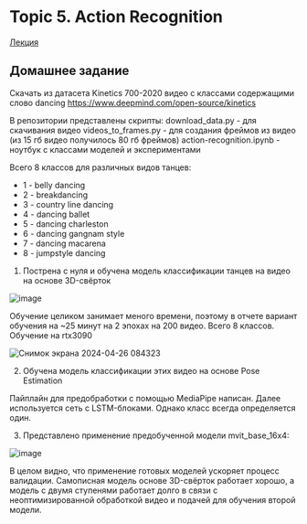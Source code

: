 # Topic 5. Action Recognition
[Лекция](https://disk.yandex.ru/d/JHwZXroTqgW-HA/%D0%A2%D0%B5%D1%85%D0%BD%D0%BE%D0%BB%D0%BE%D0%B3%D0%B8%D0%B8%20CV/2023_05_24_17_14_%D0%A2%D0%B5%D1%85%D0%BD%D0%BE%D0%BB%D0%BE%D0%B3%D0%B8%D0%B8_CV%2C_%D0%98%D0%9C%D0%9E%2C_%D0%B2%D0%B5%D1%81%D0%BD%D0%B0_2023.mp4)

## Домашнее задание
Скачать из датасета Kinetics 700-2020 видео с классами содержащими слово dancing
https://www.deepmind.com/open-source/kinetics

В репозитории представлены скрипты: 
 download_data.py - для скачивания видео
 videos_to_frames.py - для создания фреймов из видео (из 15 гб видео получилось 80 гб фреймов)
 action-recognition.ipynb - ноутбук с классами моделей и экспериментами
 
Всего 8 классов для различных видов танцев:

  - 1 - belly dancing
  - 2 - breakdancing
  - 3 - country line dancing
  - 4 - dancing ballet
  - 5 - dancing charleston
  - 6 - dancing gangnam style
  - 7 - dancing macarena
  - 8 - jumpstyle dancing

 1. Пострена с нуля и обучена модель классификации танцев на видео на основе 3D-свёрток

 ![image](https://github.com/Sergey-Kit/computer-vision-technology/assets/82327055/633c405d-5c5e-4886-a8db-b2b5043ff798)

Обучение целиком занимает меного времени, поэтому в отчете вариант обучения на ~25 минут на 2 эпохах на 200 видео. Всего 8 классов. Обучение на rtx3090

![Снимок экрана 2024-04-26 084323](https://github.com/Sergey-Kit/computer-vision-technology/assets/82327055/818e0e00-6a53-4eaa-b656-db33aaed24ec)
 
 2. Обучена модель классификации этих видео на основе Pose Estimation 

Пайплайн для предобработки с помощью MediaPipe написан. Далее используется сеть с LSTM-блоками.
Однако класс всегда определяется один. 

 3. Представлено применение предобученной модели mvit_base_16x4:

![image](https://github.com/Sergey-Kit/computer-vision-technology/assets/82327055/ee434960-e2a9-43d5-abb1-26cc7a815375)

В целом видно, что применение готовых моделей ускоряет процесс валидации. Самописная модель основе 3D-свёрток работает хорошо, а модель с двумя ступенями работает долго в связи с неоптимизированной обработкой видео и подачей для обучения второй модели. 
